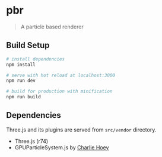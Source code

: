# pbr
> A particle based renderer

## Build Setup
``` bash
# install dependencies
npm install

# serve with hot reload at localhost:3000
npm run dev

# build for production with minification
npm run build
```

## Dependencies
Three.js and its plugins are served from `src/vendor` directory.
- Three.js (r74)
- GPUParticleSystem.js by [Charlie Hoey](http://charliehoey.com)
